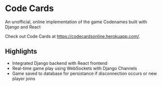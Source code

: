 # Code Cards
An unofficial, online implementation of the game Codenames built with Django and React

Check out Code Cards at <https://codecardsonline.herokuapp.com/>.


## Highlights
 - Integrated Django backend with React frontend
 - Real-time game play using WebSockets with Django Channels
 - Game saved to database for persistance if disconnection occurs or new player joins